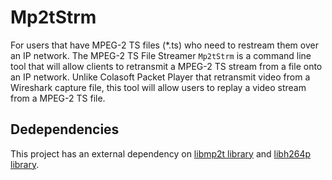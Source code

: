 # Mp2tStrm
For users that have MPEG-2 TS files (*.ts)
who need to restream them over an IP network.
The MPEG-2 TS File Streamer `Mp2tStrm` is a command line tool that
will allow clients to retransmit a MPEG-2 TS stream from a file onto an
IP network.  Unlike Colasoft Packet Player that retransmit video from
a Wireshark capture file, this tool will allow users to replay a video
stream from a MPEG-2 TS file.

## Dedependencies
This project has an external dependency on [libmp2t library](https://github.com/jimcavoy/mp2tp) and [libh264p library](https://github.com/jimcavoy/h264p).
